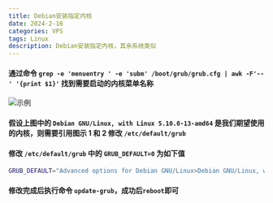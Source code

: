 ```yaml
---
title: Debian安装指定内核
date: 2024-2-16
categories: VPS
tags: Linux
description: Debian安装指定内核，其余系统类似
---
```


#### 通过命令 `grep -e 'menuentry ' -e 'subm' /boot/grub/grub.cfg | awk -F'--' '{print $1}'` 找到需要启动的内核菜单名称

![示例](https://cdn.jsdelivr.net/gh/nmyo/pictures@main/new202312071639080.png)

#### 假设上图中的 `Debian GNU/Linux, with Linux 5.10.0-13-amd64` 是我们期望使用的内核，则需要引用图示 1 和 2 修改 `/etc/default/grub`

#### 修改 `/etc/default/grub` 中的 `GRUB_DEFAULT=0` 为如下值

```bash
GRUB_DEFAULT="Advanced options for Debian GNU/Linux>Debian GNU/Linux, with Linux 6.7.4-bbrplus"
```

#### 修改完成后执行命令 `update-grub`，成功后`reboot`即可
